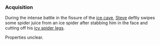 <!-- TITLE: Icy Spider Juice -->

### Acquisition
During the intense battle in the fissure of the [ice cave](/home/ice-cave), [Steve](/home/steve) deftly swipes some spider juice from an ice spider after stabbing him in the face and cutting off his [icy spider legs](/items/icy-spider-legs).

Properties unclear.